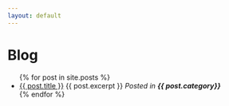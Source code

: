 ```yaml
---
layout: default
---
```

# Blog
<ul>
  {% for post in site.posts %}
    <li>
        <a href="{{ post.url }}">{{ post.title }}</a>
        {{ post.excerpt }}
        <em>Posted in <Strong>{{ post.category}}</Strong></em>
    </li>
  {% endfor %}
</ul>